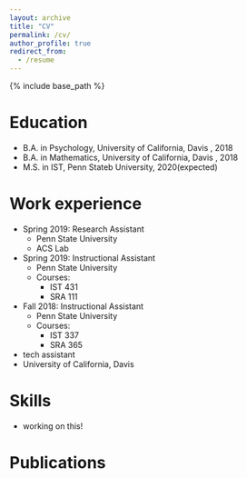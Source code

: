 ```yaml
---
layout: archive
title: "CV"
permalink: /cv/
author_profile: true
redirect_from:
  - /resume
---
```


{% include base_path %}

Education
======
* B.A. in Psychology, University of California, Davis , 2018
* B.A. in Mathematics, University of California, Davis , 2018
* M.S. in IST, Penn Stateb University, 2020(expected)

Work experience
======
* Spring 2019: Research Assistant
  * Penn State University
  * ACS Lab
* Spring 2019: Instructional Assistant
  * Penn State University
  * Courses:
    * IST 431
    * SRA 111
* Fall 2018: Instructional Assistant
  * Penn State University
  * Courses:
    * IST 337
    * SRA 365
* tech assistant
 * University of California, Davis

Skills
======
* working on this!

Publications
======
  

  

